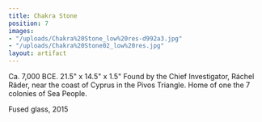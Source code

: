 ```yaml
---
title: Chakra Stone
position: 7
images:
- "/uploads/Chakra%20Stone_low%20res-d992a3.jpg"
- "/uploads/Chakra%20Stone02_low%20res.jpg"
layout: artifact
---
```


Ca. 7,000 BCE.
21.5" x 14.5" x 1.5"
Found by the Chief Investigator, Ráchel Räder, near the coast of Cyprus in the Pivos Triangle. Home of one the 7 colonies of Sea People.

Fused glass, 2015
